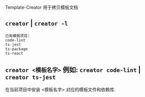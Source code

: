 Template-Creator 用于拷贝模板文档

## `creator` | `creator -l`

```
已有模板项目:
code-lint
ts-jest
ts-package
ts-react
```

## `creator <模板名字>` 例如: `creator code-lint` | `creator ts-jest`

在当前项目中安装 <模板名字> 对应的模板文件和依赖库.